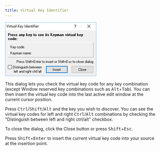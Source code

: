 ```yaml
---
title: Virtual Key Identifier
---
```

  
![Virtual Key Identifier dialog](/cdn/dev/img/developer/100/ui/frmKeyTest.png)

This dialog lets you check the virtual key code for any key combination
(except Window reserved key combinations such as
<kbd>Alt</kbd>+<kbd>Tab</kbd>). You can then
insert the virtual key code into the last active edit window at the
current cursor position.

Press
<kbd>Ctrl</kbd>/<kbd>Shift</kbd>/<kbd>Alt</kbd>
and the key you wish to discover. You can see the virtual key codes for
left and right <kbd>Ctrl</kbd>/<kbd>Alt</kbd> combinations by checking the "Distinguish between left and right ctrl/alt" checkbox.

To close the dialog, click the Close button or press
<kbd>Shift</kbd>+<kbd>Esc</kbd>.

Press <kbd>Shift</kbd>+<kbd>Enter</kbd> to
insert the current virtual key code into your source at the insertion
point.